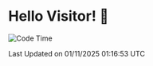 # Hello Visitor! 👋

<!--START_SECTION:waka-->
![Code Time](http://img.shields.io/badge/Code%20Time-674%20hrs%2047%20mins-blue)


 Last Updated on 01/11/2025 01:16:53 UTC
<!--END_SECTION:waka-->
